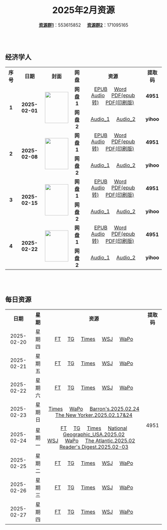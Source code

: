 <div align="center">

# 2025年2月资源

[**资源群1**](https://qm.qq.com/q/p2QRKKD9oA)：553615852 &nbsp;&nbsp;&nbsp;&nbsp;[**资源群2**](https://qm.qq.com/q/XNwz6qD0IO)：171095165

</div>

<br>
<br>

## 经济学人

<table align="center">
  <tr>
    <th>序号</th>
    <th>日期</th>
    <th>封面</th>
    <th>网盘</th>
    <th>资源</th>
    <th>提取码</th>
  </tr>
  <tr>
    <td rowspan="2" align="center"><b>1</b></td>
    <td rowspan="2" align="center"><b>2025-02-01</b></td>
    <td rowspan="2">
      <img src="https://www.economist.com/cdn-cgi/image/width=1420,quality=80,format=auto/content-assets/images/20250201_DE_EU.jpg" width="75" height="100">
    </td>
    <td align="center"><b>网盘1</b></td>
    <td align="center">
      <a href="https://url12.ctfile.com/f/47748612-1453155868-7b4d03">EPUB</a>&nbsp;&nbsp;&nbsp;&nbsp;
      <a href="https://url12.ctfile.com/f/47748612-1453155859-938e38">Word</a>&nbsp;&nbsp;&nbsp;&nbsp;
      <a href="https://url12.ctfile.com/f/47748612-1453155856-4ce5a7">Audio</a>&nbsp;&nbsp;&nbsp;&nbsp;
      <a href="https://url12.ctfile.com/f/47748612-1453156072-3bdf3c">PDF(epub转)</a>&nbsp;&nbsp;&nbsp;&nbsp;
      <a href="https://url12.ctfile.com/f/47748612-1453156036-e7637a">PDF(印刷版)</a>
    </td>
    <td align="center"><b>4951</b></td>
  </tr>
  <tr>
    <td align="center"><b>网盘2</b></td>
    <td align="center">
      <a href="https://yihoo.lanzouo.com/iFEnf2mhtswb">Audio_1</a>&nbsp;&nbsp;&nbsp;&nbsp;
      <a href="https://yihoo.lanzouo.com/izWhy2mhtnyd">Audio_2</a>
    </td>
    <td align="center"><b>yihoo</b></td>
  </tr>
  <tr>
    <td rowspan="2" align="center"><b>2</b></td>
    <td rowspan="2" align="center"><b>2025-02-08</b></td>
    <td rowspan="2">
      <img src="https://www.economist.com/cdn-cgi/image/width=1420,quality=80,format=auto/content-assets/images/20250208_DE_EU.jpg" width="75" height="100">
    </td>
    <td align="center"><b>网盘1</b></td>
    <td align="center">
      <a href="https://url12.ctfile.com/f/47748612-1454378746-65c9ae">EPUB</a>&nbsp;&nbsp;&nbsp;&nbsp;
      <a href="https://url12.ctfile.com/f/47748612-1454378740-00714b">Word</a>&nbsp;&nbsp;&nbsp;&nbsp;
      <a href="https://url12.ctfile.com/f/47748612-1454378734-ac02ab">Audio</a>&nbsp;&nbsp;&nbsp;&nbsp;
      <a href="https://url12.ctfile.com/f/47748612-1454378752-361103">PDF(epub转)</a>&nbsp;&nbsp;&nbsp;&nbsp;
      <a href="https://url12.ctfile.com/f/47748612-1457767456-ff1250">PDF(印刷版)</a>
    </td>
    <td align="center"><b>4951</b></td>
  </tr>
  <tr>
    <td align="center"><b>网盘2</b></td>
    <td align="center">
      <a href="https://yihoo.lanzouo.com/igVpE2n0c61a">Audio_1</a>&nbsp;&nbsp;&nbsp;&nbsp;
      <a href="https://yihoo.lanzouo.com/idTDC2n0c2gb">Audio_2</a>
    </td>
    <td align="center"><b>yihoo</b></td>
  </tr>
  <tr>
    <td rowspan="2" align="center"><b>3</b></td>
    <td rowspan="2" align="center"><b>2025-02-15</b></td>
    <td rowspan="2">
      <img src="https://www.economist.com/cdn-cgi/image/width=1420,quality=80,format=auto/content-assets/images/20250215_DE_EU.jpg" width="75" height="100">
    </td>
    <td align="center"><b>网盘1</b></td>
    <td align="center">
      <a href="https://url12.ctfile.com/f/47748612-1461995014-d674b8">EPUB</a>&nbsp;&nbsp;&nbsp;&nbsp;
      <a href="https://url12.ctfile.com/f/47748612-1461995335-2f1ead">Word</a>&nbsp;&nbsp;&nbsp;&nbsp;
      <a href="https://url12.ctfile.com/f/47748612-1461991510-f2fd9d">Audio</a>&nbsp;&nbsp;&nbsp;&nbsp;
      <a href="https://url12.ctfile.com/f/47748612-1461995041-045b3d">PDF(epub转)</a>&nbsp;&nbsp;&nbsp;&nbsp;
      <a href="https://url12.ctfile.com/f/47748612-1461991681-d7723c">PDF(印刷版)</a>
    </td>
    <td align="center"><b>4951</b></td>
  </tr>
  <tr>
    <td align="center"><b>网盘2</b></td>
    <td align="center">
      <a href="https://yihoo.lanzouo.com/iNP0X2oclr4b">Audio_1</a>&nbsp;&nbsp;&nbsp;&nbsp;
      <a href="https://yihoo.lanzouo.com/iBpOR2oclm0h">Audio_2</a>
    </td>
    <td align="center"><b>yihoo</b></td>
  </tr>
  <tr>
    <td rowspan="2" align="center"><b>4</b></td>
    <td rowspan="2" align="center"><b>2025-02-22</b></td>
    <td rowspan="2">
      <img src="https://www.economist.com/cdn-cgi/image/width=1420,quality=80,format=auto/content-assets/images/20250222_DE_EU.jpg" width="75" height="100">
    </td>
    <td align="center"><b>网盘1</b></td>
    <td align="center">
      <a href="https://url12.ctfile.com/f/47748612-1462621975-c926ba">EPUB</a>&nbsp;&nbsp;&nbsp;&nbsp;
      <a href="https://url12.ctfile.com/f/47748612-1462621963-7d0aa5">Word</a>&nbsp;&nbsp;&nbsp;&nbsp;
      <a href="https://url12.ctfile.com/f/47748612-1462621957-0006a7">Audio</a>&nbsp;&nbsp;&nbsp;&nbsp;
      <a href="https://url12.ctfile.com/f/47748612-1462621978-307348">PDF(epub转)</a>&nbsp;&nbsp;&nbsp;&nbsp;
      <a href="https://url12.ctfile.com/f/47748612-1463423200-7df3bc">PDF(印刷版)</a>
    </td>
    <td align="center"><b>4951</b></td>
  </tr>
  <tr>
    <td align="center"><b>网盘2</b></td>
    <td align="center">
      <a href="https://yihoo.lanzouo.com/iGdfR2ogptmj">Audio_1</a>&nbsp;&nbsp;&nbsp;&nbsp;
      <a href="https://yihoo.lanzouo.com/iKxar2ogpt8f">Audio_2</a>
    </td>
    <td align="center"><b>yihoo</b></td>
  </tr>
</table>
<br>
<br>

## 每日资源

<table align="center">
  <tr>
    <th>日期</th>
    <th>星期</th>
    <th>资源</th>
    <th>提取码</th>
  </tr>
  <tr>
    <td align="center">2025-02-20</td>
    <td align="center">星期四</td>
    <td align="center">
      <a href="https://url12.ctfile.com/f/47748612-1462456273-07af33">FT</a>&nbsp;&nbsp;&nbsp;&nbsp;
      <a href="https://url12.ctfile.com/f/47748612-1462456252-912a9f">TG</a>&nbsp;&nbsp;&nbsp;&nbsp;
      <a href="https://url12.ctfile.com/f/47748612-1462456264-c40705">Times</a>&nbsp;&nbsp;&nbsp;&nbsp;
      <a href="https://url12.ctfile.com/f/47748612-1462456285-152f8e">WSJ</a>&nbsp;&nbsp;&nbsp;&nbsp;
      <a href="https://url12.ctfile.com/f/47748612-1462456297-28df77">WaPo</a>
    </td>
    <td rowspan="9" align="center">4951</td>
  </tr>
  <tr>
    <td align="center">2025-02-21</td>
    <td align="center">星期五</td>
    <td align="center">
      <a href="https://url12.ctfile.com/f/47748612-1462721425-003e77">FT</a>&nbsp;&nbsp;&nbsp;&nbsp;
      <a href="https://url12.ctfile.com/f/47748612-1462721515-2ef165">TG</a>&nbsp;&nbsp;&nbsp;&nbsp;
      <a href="https://url12.ctfile.com/f/47748612-1462721467-91094f">Times</a>&nbsp;&nbsp;&nbsp;&nbsp;
      <a href="https://url12.ctfile.com/f/47748612-1462721401-d9f73f">WSJ</a>&nbsp;&nbsp;&nbsp;&nbsp;
      <a href="https://url12.ctfile.com/f/47748612-1462721413-d442ea">WaPo</a>
    </td>
  </tr>
  <tr>
    <td align="center">2025-02-22</td>
    <td align="center">星期六</td>
    <td align="center">
      <a href="https://url12.ctfile.com/f/47748612-1463377375-982def">FT</a>&nbsp;&nbsp;&nbsp;&nbsp;
      <a href="https://url12.ctfile.com/f/47748612-1463377402-a6c7b9">TG</a>&nbsp;&nbsp;&nbsp;&nbsp;
      <a href="https://url12.ctfile.com/f/47748612-1463377384-a06dfc">Times</a>&nbsp;&nbsp;&nbsp;&nbsp;
      <a href="https://url12.ctfile.com/f/47748612-1463377342-2ab73a">WSJ</a>&nbsp;&nbsp;&nbsp;&nbsp;
      <a href="https://url12.ctfile.com/f/47748612-1463377345-74e019">WaPo</a>
    </td>
  </tr>
  <tr>
    <td align="center">2025-02-23</td>
    <td align="center">星期日</td>
    <td align="center">
      <a href="https://url12.ctfile.com/f/47748612-1463983786-717729">Times</a>&nbsp;&nbsp;&nbsp;&nbsp;
      <a href="https://url12.ctfile.com/f/47748612-1463983771-416e95">WaPo</a>&nbsp;&nbsp;&nbsp;&nbsp;
      <a href="https://url12.ctfile.com/f/47748612-1463984182-b7c81f">Barron's.2025.02.24</a><br>
      <a href="https://url12.ctfile.com/f/47748612-1463984197-d8c5df">The New Yorker.2025.02.17&24</a>
    </td>
  </tr>
  <tr>
    <td align="center">2025-02-24</td>
    <td align="center">星期一</td>
    <td align="center">
      <a href="https://url12.ctfile.com/f/47748612-1464084647-0f6734">FT</a>&nbsp;&nbsp;&nbsp;&nbsp;
      <a href="https://url12.ctfile.com/f/47748612-1464084785-829b43">TG</a>&nbsp;&nbsp;&nbsp;&nbsp;
      <a href="https://url12.ctfile.com/f/47748612-1464084671-8ebb57">Times</a>&nbsp;&nbsp;&nbsp;&nbsp;
      <a href="https://url12.ctfile.com/f/47748612-1464084878-e6db2e">National Geographic_USA.2025.02</a><br>
      <a href="https://url12.ctfile.com/f/47748612-1464084608-c4d672">WSJ</a>&nbsp;&nbsp;&nbsp;&nbsp;
      <a href="https://url12.ctfile.com/f/47748612-1464084620-df19eb">WaPo</a>&nbsp;&nbsp;&nbsp;&nbsp;
      <a href="https://url12.ctfile.com/f/47748612-1464084923-155c7e">The Atlantic.2025.02</a>&nbsp;&nbsp;&nbsp;&nbsp;
      <a href="https://url12.ctfile.com/f/47748612-1464084890-945b16">Reader's Digest.2025.02-03</a>
    </td>
  </tr>
  <tr>
    <td align="center">2025-02-25</td>
    <td align="center">星期二</td>
    <td align="center">
      <a href="https://url12.ctfile.com/f/47748612-1464268831-1beb3f">FT</a>&nbsp;&nbsp;&nbsp;&nbsp;
      <a href="https://url12.ctfile.com/f/47748612-1464268948-5bde2d">TG</a>&nbsp;&nbsp;&nbsp;&nbsp;
      <a href="https://url12.ctfile.com/f/47748612-1464268894-482ab9">Times</a>&nbsp;&nbsp;&nbsp;&nbsp;
      <a href="https://url12.ctfile.com/f/47748612-1464268636-7d5726">WSJ</a>&nbsp;&nbsp;&nbsp;&nbsp;
      <a href="https://url12.ctfile.com/f/47748612-1464268672-c3a350">WaPo</a>
    </td>
  </tr>
  <tr>
    <td align="center">2025-02-26</td>
    <td align="center">星期三</td>
    <td align="center">
      <a href="https://url12.ctfile.com/f/47748612-1464473111-489207">FT</a>&nbsp;&nbsp;&nbsp;&nbsp;
      <a href="https://url12.ctfile.com/f/47748612-1464473354-8aae93">TG</a>&nbsp;&nbsp;&nbsp;&nbsp;
      <a href="https://url12.ctfile.com/f/47748612-1464473231-279641">Times</a>&nbsp;&nbsp;&nbsp;&nbsp;
      <a href="https://url12.ctfile.com/f/47748612-1464472961-40cfd3">WSJ</a>&nbsp;&nbsp;&nbsp;&nbsp;
      <a href="https://url12.ctfile.com/f/47748612-1464472970-f1cbfa">WaPo</a>
    </td>
  </tr>
  <tr>
    <td align="center">2025-02-27</td>
    <td align="center">星期四</td>
    <td align="center">
      <a href="https://url12.ctfile.com/f/47748612-1464999568-9e7c76">FT</a>&nbsp;&nbsp;&nbsp;&nbsp;
      <a href="https://url12.ctfile.com/f/47748612-1464999787-49a414">TG</a>&nbsp;&nbsp;&nbsp;&nbsp;
      <a href="https://url12.ctfile.com/f/47748612-1464999673-1e7ba8">Times</a>&nbsp;&nbsp;&nbsp;&nbsp;
      <a href="https://url12.ctfile.com/f/47748612-1464999421-d6ed49">WSJ</a>&nbsp;&nbsp;&nbsp;&nbsp;
      <a href="https://url12.ctfile.com/f/47748612-1464999466-c4a1c2">WaPo</a>
    </td>
  </tr>
</table>
